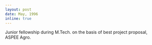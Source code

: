 ```yaml
---
layout: post
date: May, 1996
inline: true
---
```


Junior fellowship during M.Tech. on the basis of best project proposal, ASPEE Agro.